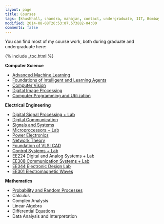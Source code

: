```yaml
---
layout: page
title: Courses
tags: [khushhall, chandra, mahajan, contact, undergraduate, IIT, Bombay, Microsoft Research]
modified: 2014-08-08T20:53:07.573882-04:00
comments: false
---
```


You can find most of my course work, both during graduate and undergraduate here:

{% include _toc.html %}

<!-- ### Graduate
* [Convex Optimization (10-725)](http://www.stat.cmu.edu/~ryantibs/convexopt/)
* [Intermediate Statistics (36-725)](http://www.stat.cmu.edu/~larry/=stat705/)
* [Probabilistic Graphical Models (10-708)](http://www.cs.cmu.edu/~epxing/Class/10708/)
* [Geometry-based methods in Vision (16-822)](http://vasc.ri.cmu.edu/vision_courses/V_Course_Detail.htm#GB)
* [Computer Vision (16-720)](http://vasc.ri.cmu.edu/vision_courses/G_Course_Detail.htm#720)
* [Introduction to Machine Learning (10-701)](http://www.cs.cmu.edu/~aarti/Class/10701_Spring14/)

### Undergraduate -->
**Computer Science** 

* [Advanced Machine Learning](https://www.cse.iitb.ac.in/~sunita/cs726/)
* [Foundations of Intelligent and Learning Agents](https://www.cse.iitb.ac.in/~shivaram/teaching/cs747-a2016/index.html)
* [Computer Vision](https://www.cse.iitb.ac.in/~ajitvr/CS763_Spring2016/)
* [Digital Image Processing](https://www.cse.iitb.ac.in/~ajitvr/CS663_Fall2015/)
* [Computer Programming and Utilization](http://www.cse.iitb.ac.in/page134?course=CS+101)

**Electrical Engineering**  

* [Digital Signal Processing + Lab](http://www.ee.iitb.ac.in/web/academics/courses#EE325)
* [Digital Communication](http://www.ee.iitb.ac.in/web/academics/courses#EE338)
* [Signals and Systems](http://www.ee.iitb.ac.in/web/academics/courses#EE210)
* [Microprocessors + Lab](http://www.ee.iitb.ac.in/web/academics/courses#EE309)
* [Power Electronics](http://www.ee.iitb.ac.in/web/academics/courses#EE222)
* [Network Theory](http://www.ee.iitb.ac.in/web/academics/courses#EE225)
* [Foundation of VLSI CAD]()
* [Control Systems + Lab]()
* [EE224 Digital and Analog Systems + Lab]()
* [EE308 Communication Systems + Lab]()
* [EE344 Electronic Design Lab]()
* [EE301 Electromagnetic Waves]()

**Mathematics**

* [Probability and Random Processes](http://www.ee.iitb.ac.in/web/academics/courses#EE325")
* Calculus
* Complex Analysis
* Linear Algebra
* Differential Equations
* Data Analysis and Interpretation

<!-- [[TOP](/research/courses/)] [[BACK](/research/)] -->
